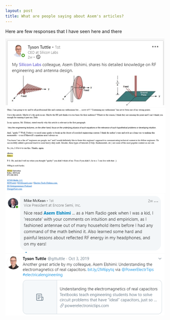 ```yaml
---
layout: post
title: What are people saying about Asem's articles?
---
```


Here are few responses that I have seen here and there 

<img src="/images/TyssonAntenna.png" width="500">

<br>

<img src="/images/AimeeMaxwell.png" width="800">

<br>

<img src="/images/MikeAntenna.png" width="500">

<br>

<img src="/images/TyssonCap.png" width="500">